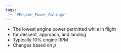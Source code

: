 ```yaml
---
tags:
  - "#Engine_Power_Ratings"
---
```

- The lowest engine power permitted while in flight
- for descent, approach, and landing
- Typically 10% engine RPM
- Changes based on $\rho$ 